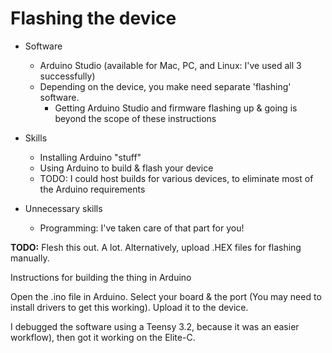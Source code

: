# Flashing the device

- Software

  - Arduino Studio (available for Mac, PC, and Linux: I've used all 3
    successfully)
  - Depending on the device, you make need separate 'flashing' software.
    - Getting Arduino Studio and firmware flashing up & going is beyond the
      scope of these instructions

- Skills

  - Installing Arduino "stuff"
  - Using Arduino to build & flash your device
  - TODO: I could host builds for various devices, to eliminate most of the
    Arduino requirements

- Unnecessary skills
  - Programming: I've taken care of that part for you!

**TODO:** Flesh this out. A lot. Alternatively, upload .HEX files for flashing manually.

Instructions for building the thing in Arduino

Open the .ino file in Arduino. Select your board & the port (You may need to install drivers to get this working). Upload it to the device.

I debugged the software using a Teensy 3.2, because it was an easier workflow),
then got it working on the Elite-C.
